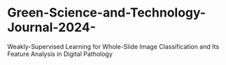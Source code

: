 # Green-Science-and-Technology-Journal-2024-
Weakly-Supervised Learning for Whole-Slide Image Classification and Its Feature Analysis in Digital Pathology
